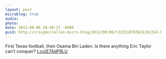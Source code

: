 ```yaml
---
layout: post
microblog: true
audio: 
photo: 
date: 2012-08-06 10:49:27 -0600
guid: http://craigmcclellan.micro.blog/2012/08/06/t232518763621261314.html
---
```

First Texas football, then Osama Bin Laden. Is there anything Eric Taylor can't conquer? [t.co/E74dP9LU](http://t.co/E74dP9LU)
